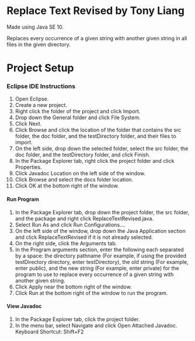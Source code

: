 # Replace Text Revised by Tony Liang

Made using Java SE 10.

Replaces every occurrence of a given string with another given string in all files in the given directory.

# Project Setup

### Eclipse IDE Instructions
1. Open Eclipse.
2. Create a new project.
3. Right click the folder of the project and click Import.
4. Drop down the General folder and click File System.
5. Click Next.
6. Click Browse and click the location of the folder that contains the src folder, the doc folder, and the testDirectory folder, and their files to import.
7. On the left side, drop down the selected folder, select the src folder, the doc folder, and the testDirectory folder, and click Finish.
8. In the Package Explorer tab, right click the project folder and click Properties.
9. Click Javadoc Location on the left side of the window.
10. Click Browse and select the docs folder location.
11. Click OK at the bottom right of the window.

#### Run Program
1. In the Package Explorer tab, drop down the project folder, the src folder, and the package and right click ReplaceTextRevised.java.
2. Select Run As and click Run Configurations....
3. On the left side of the window, drop down the Java Application section and click ReplaceTextRevised if it is not already selected.
4. On the right side, click the Arguments tab.
5. In the Program arguments section, enter the following each separated by a space: the directory pathname (For example, if using the provided testDirectory directory, enter testDirectory), the old string (For example, enter public), 
and the new string (For example, enter private) for the program to use to replace every occurrence of a given string with another given string.
6. Click Apply near the bottom right of the window.
7. Click Run at the bottom right of the window to run the program.

#### View Javadoc
1. In the Package Explorer tab, click the project folder.
2. In the menu bar, select Navigate and click Open Attached Javadoc. Keyboard Shortcut: Shift+F2
